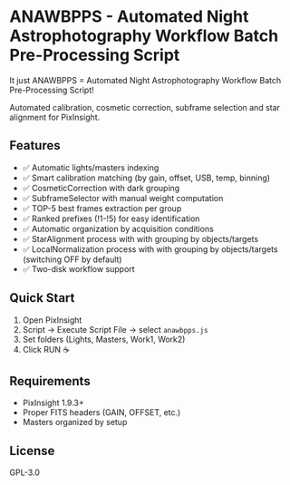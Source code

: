 # ANAWBPPS - Automated Night Astrophotography Workflow Batch Pre-Processing Script
It just ANAWBPPS = Automated Night Astrophotography Workflow Batch Pre-Processing Script!

Automated calibration, cosmetic correction, subframe selection and star alignment for PixInsight.

## Features
- ✅ Automatic lights/masters indexing
- ✅ Smart calibration matching (by gain, offset, USB, temp, binning)
- ✅ CosmeticCorrection with dark grouping
- ✅ SubframeSelector with manual weight computation
- ✅ TOP-5 best frames extraction per group
- ✅ Ranked prefixes (!1-!5) for easy identification
- ✅ Automatic organization by acquisition conditions
- ✅ StarAlignment process with with grouping by objects/targets
- ✅ LocalNormalization process with with grouping by objects/targets (switching OFF by default)
- ✅ Two-disk workflow support


## Quick Start
1. Open PixInsight
2. Script → Execute Script File → select `anawbpps.js`
3. Set folders (Lights, Masters, Work1, Work2)
4. Click RUN ☕

## Requirements
- PixInsight 1.9.3+
- Proper FITS headers (GAIN, OFFSET, etc.)
- Masters organized by setup

## License
GPL-3.0
